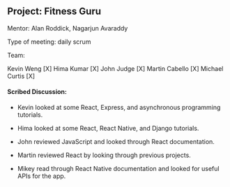 ## Project: Fitness Guru

Mentor: Alan Roddick, Nagarjun Avaraddy

Type of meeting: daily scrum

Team:

Kevin Weng [X]
Hima Kumar [X]
John Judge [X]
Martin Cabello [X]
Michael Curtis [X]

#### Scribed Discussion:

-   Kevin looked at some React, Express, and asynchronous programming tutorials.

-   Hima looked at some React, React Native, and Django tutorials.

-   John reviewed JavaScript and looked through React documentation.

-   Martin reviewed React by looking through previous projects.

-   Mikey read through React Native documentation and looked for useful APIs for the app.
